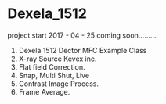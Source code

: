 # Dexela_1512

project start 2017 - 04 - 25
coming soon..........

 1. Dexela 1512 Dector MFC Example Class
 2. X-ray Source Kevex inc.
 3. Flat field Correction.
 4. Snap, Multi Shut, Live
 5. Contrast Image Process.
 6. Frame Average.
 

